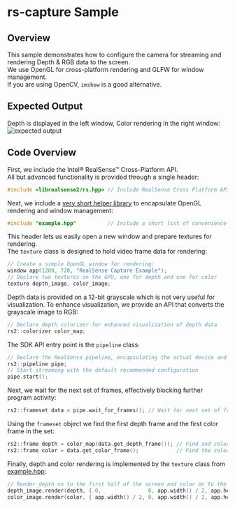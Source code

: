 # rs-capture Sample

## Overview

This sample demonstrates how to configure the camera for streaming and rendering Depth & RGB data to the screen.  
We use OpenGL for cross-platform rendering and GLFW for window management.  
If you are using OpenCV, `imshow` is a good alternative. 

## Expected Output
Depth is displayed in the left window, Color rendering in the right window: 
![expected output](expected_output.png)

## Code Overview 

First, we include the Intel® RealSense™ Cross-Platform API.  
All but advanced functionality is provided through a single header:
```cpp
#include <librealsense2/rs.hpp> // Include RealSense Cross Platform API
```

Next, we include a [very short helper library](../example.hpp) to encapsulate OpenGL rendering and window management:
```cpp
#include "example.hpp"          // Include a short list of convenience functions for rendering
```

This header lets us easily open a new window and prepare textures for rendering.  
The `texture` class is designed to hold video frame data for rendering:
```cpp
// Create a simple OpenGL window for rendering:
window app(1280, 720, "RealSense Capture Example");
// Declare two textures on the GPU, one for depth and one for color
texture depth_image, color_image;
```

Depth data is provided on a 12-bit grayscale which is not very useful for visualization. 
To enhance visualization, we provide an API that converts the grayscale image to RGB:
```cpp
// Declare depth colorizer for enhanced visualization of depth data
rs2::colorizer color_map; 
```
The SDK API entry point is the `pipeline` class:
```cpp
// Declare the RealSense pipeline, encapsulating the actual device and sensors
rs2::pipeline pipe;
// Start streaming with the default recommended configuration
pipe.start(); 
```

Next, we wait for the next set of frames, effectively blocking further program activity:
```cpp
rs2::frameset data = pipe.wait_for_frames(); // Wait for next set of frames from the camera
```

Using the `frameset` object we find the first depth frame and the first color frame in the set:
```cpp
rs2::frame depth = color_map(data.get_depth_frame()); // Find and colorize the depth data
rs2::frame color = data.get_color_frame();            // Find the color data
```

Finally, depth and color rendering is implemented by the `texture` class from [example.hpp](../example.hpp):
```cpp
// Render depth on to the first half of the screen and color on to the second
depth_image.render(depth, { 0,               0, app.width() / 2, app.height() });
color_image.render(color, { app.width() / 2, 0, app.width() / 2, app.height() });
```
